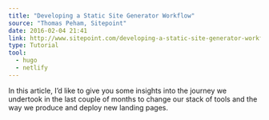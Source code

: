 ```yaml
---
title: "Developing a Static Site Generator Workflow"
source: "Thomas Peham, Sitepoint"
date: 2016-02-04 21:41
link: http://www.sitepoint.com/developing-a-static-site-generator-workflow/
type: Tutorial
tool:
  - hugo
  - netlify
---
```

In this article, I’d like to give you some insights into the journey we undertook in the last couple of months to change our stack of tools and the way we produce and deploy new landing pages.





